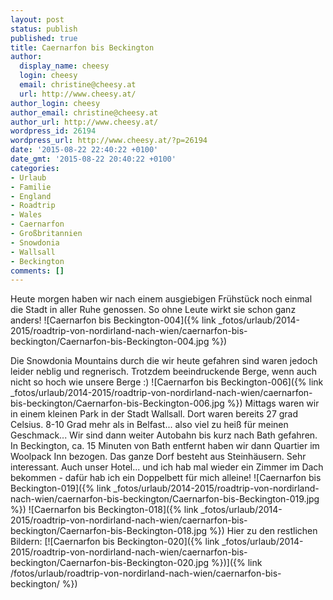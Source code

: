 ```yaml
---
layout: post
status: publish
published: true
title: Caernarfon bis Beckington
author:
  display_name: cheesy
  login: cheesy
  email: christine@cheesy.at
  url: http://www.cheesy.at/
author_login: cheesy
author_email: christine@cheesy.at
author_url: http://www.cheesy.at/
wordpress_id: 26194
wordpress_url: http://www.cheesy.at/?p=26194
date: '2015-08-22 22:40:22 +0100'
date_gmt: '2015-08-22 20:40:22 +0100'
categories:
- Urlaub
- Familie
- England
- Roadtrip
- Wales
- Caernarfon
- Großbritannien
- Snowdonia
- Wallsall
- Beckington
comments: []
---
```

Heute morgen haben wir nach einem ausgiebigen Frühstück noch einmal die Stadt in aller Ruhe genossen. So ohne Leute wirkt sie schon ganz anders!
![Caernarfon bis Beckington-004]({% link _fotos/urlaub/2014-2015/roadtrip-von-nordirland-nach-wien/caernarfon-bis-beckington/Caernarfon-bis-Beckington-004.jpg %})
<!--more-->
Die Snowdonia Mountains durch die wir heute gefahren sind waren jedoch leider neblig und regnerisch. Trotzdem beeindruckende Berge, wenn auch nicht so hoch wie unsere Berge :)
![Caernarfon bis Beckington-006]({% link _fotos/urlaub/2014-2015/roadtrip-von-nordirland-nach-wien/caernarfon-bis-beckington/Caernarfon-bis-Beckington-006.jpg %})
Mittags waren wir in einem kleinen Park in der Stadt Wallsall. Dort waren bereits 27 grad Celsius. 8-10 Grad mehr als in Belfast... also viel zu heiß für meinen Geschmack... Wir sind dann weiter Autobahn bis kurz nach Bath gefahren. In Beckington, ca. 15 Minuten von Bath entfernt haben wir dann Quartier im Woolpack Inn bezogen. Das ganze Dorf besteht aus Steinhäusern. Sehr interessant. Auch unser Hotel... und ich hab mal wieder ein Zimmer im Dach bekommen - dafür hab ich ein Doppelbett für mich alleine!
![Caernarfon bis Beckington-019]({% link _fotos/urlaub/2014-2015/roadtrip-von-nordirland-nach-wien/caernarfon-bis-beckington/Caernarfon-bis-Beckington-019.jpg %})
 ![Caernarfon bis Beckington-018]({% link _fotos/urlaub/2014-2015/roadtrip-von-nordirland-nach-wien/caernarfon-bis-beckington/Caernarfon-bis-Beckington-018.jpg %})
Hier zu den restlichen Bildern:
[![Caernarfon bis Beckington-020]({% link _fotos/urlaub/2014-2015/roadtrip-von-nordirland-nach-wien/caernarfon-bis-beckington/Caernarfon-bis-Beckington-020.jpg %})]({% link /fotos/urlaub/roadtrip-von-nordirland-nach-wien/caernarfon-bis-beckington/ %})
